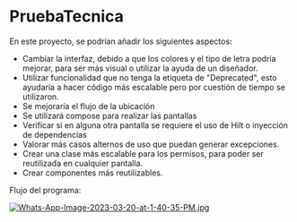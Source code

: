 # PruebaTecnica

En este proyecto, se podrían añadir los siguientes aspectos:

- Cambiar la interfaz, debido a que los colores y el tipo de letra podría mejorar, para ser más visual o utilizar la ayuda de un diseñador.
- Utilizar funcionalidad que no tenga la etiqueta de "Deprecated", esto ayudaría a hacer código más escalable pero por cuestión de tiempo se utilizaron.
- Se mejoraría el flujo de la ubicación
- Se utilizará compose para realizar las pantallas
- Verificar si en alguna otra pantalla se requiere el uso de Hilt o inyección de dependencias
- Valorar más casos alternos de uso que puedan generar excepciones.
- Crear una clase más escalable para los permisos, para poder ser reutilizada en cualquier pantalla.
- Crear componentes más reutilizables.

Flujo del programa:

[![Whats-App-Image-2023-03-20-at-1-40-35-PM.jpg](https://i.postimg.cc/zf9Pkwt1/Whats-App-Image-2023-03-20-at-1-40-35-PM.jpg)](https://postimg.cc/Lq3T9PFy)

